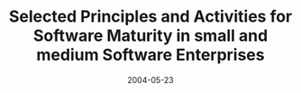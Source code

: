 ---
abstract: ''
authors:
- Wolfgang Zuser
- Thomas Grechenig
- Armin Scherz
date: '2004-05-23'
featured: false
publication_types:
- '0'
publishDate: '2004-05-23'
title: Selected Principles and Activities for Software Maturity in small and medium
  Software Enterprises
url_pdf: ''
---